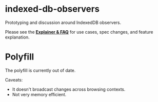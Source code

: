 # indexed-db-observers
Prototyping and discussion around IndexedDB observers.

Please see the **[Explainer & FAQ](EXPLAINER.md)** for use cases, spec changes, and feature explanation.

# Polyfill
The polyfill is currently out of date.

Caveats:
 * It doesn't broadcast changes across browsing contexts.
 * Not very memory efficient.

